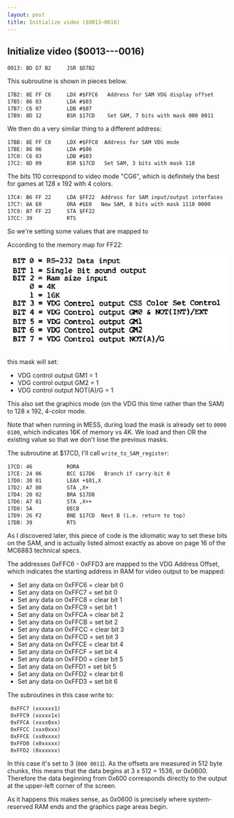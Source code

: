 ```yaml
---
layout: post
title: Initialize video ($0013—0016)
---
```


## Initialize video ($0013---0016)
```
0013: BD D7 B2     JSR $D7B2
```

This subroutine is shown in pieces below.

```
17B2: 8E FF C6     LDX #$FFC6   Address for SAM VDG display offset
17B5: 86 03        LDA #$03     
17B7: C6 07        LDB #$07     
17B9: 8D 12        BSR $17CD    Set SAM, 7 bits with mask 000 0011
```

We then do a very similar thing to a different address:
```
17BB: 8E FF C0     LDX #$FFC0  Address for SAM VDG mode
17BE: 86 06        LDA #$06
17C0: C6 03        LDB #$03
17C2: 8D 09        BSR $17CD   Set SAM, 3 bits with mask 110
```

The bits 110 correspond to video mode "CG6", which is definitely the best for games at 128 x 192 with 4 colors.

```
17C4: B6 FF 22     LDA $FF22  Address for SAM input/output interfaces
17C7: 8A E0        ORA #$E0   New SAM, 8 bits with mask 1110 0000
17C9: B7 FF 22     STA $FF22  
17CC: 39           RTS
```

So we're setting some values that are mapped to 

According to the memory map for FF22:

![Memory map for FF22](images/CoCo_Memory_Map_FF22.png)

this mask will set:

 - VDG control output GM1 = 1
 - VDG control output GM2 = 1
 - VDG control output NOT(A)/G = 1

This also set the graphics mode (on the VDG this time rather than the SAM) to 128 x 192, 4-color mode.

Note that when running in MESS, during load the mask is already set to `0000 0100`, which indicates 16K of memory vs 4K. We load and then OR the existing value so that we don't lose the previous masks.

The subroutine at $17CD, I'll call `write_to_SAM_register`:

```
17CD: 46           RORA        
17CE: 24 06        BCC $17D6   Branch if carry-bit 0
17D0: 30 01        LEAX +$01,X 
17D2: A7 80        STA ,X+     
17D4: 20 02        BRA $17D8
17D6: A7 81        STA ,X++ 
17D8: 5A           DECB
17D9: 26 F2        BNE $17CD  Next B (i.e. return to top)
17DB: 39           RTS
```

As I discovered later, this piece of code is the idiomatic way to set these bits on the SAM, and is actually listed almost exactly as above on page 16 of the MC6883 technical specs.

The addresses 0xFFC6 - 0xFFD3 are mapped to the VDG Address Offset, which indicates the starting address in RAM for video output to be mapped:

 - Set any data on 0xFFC6 = clear bit 0
 - Set any data on 0xFFC7 = set bit 0
 - Set any data on 0xFFC8 = clear bit 1
 - Set any data on 0xFFC9 = set bit 1
 - Set any data on 0xFFCA = clear bit 2
 - Set any data on 0xFFCB = set bit 2
 - Set any data on 0xFFCC = clear bit 3
 - Set any data on 0xFFCD = set bit 3
 - Set any data on 0xFFCE = clear bit 4
 - Set any data on 0xFFCF = set bit 4
 - Set any data on 0xFFD0 = clear bit 5
 - Set any data on 0xFFD1 = set bit 5
 - Set any data on 0xFFD2 = clear bit 6
 - Set any data on 0xFFD3 = set bit 6

The subroutines in this case write to:
```
 0xFFC7 (xxxxxx1)
 0xFFC9 (xxxxx1x)
 0xFFCA (xxxx0xx)
 0xFFCC (xxx0xxx)
 0xFFCE (xx0xxxx)
 0xFFD0 (x0xxxxx)
 0xFFD2 (0xxxxxx)
```

In this case it's set to 3 (`000 0011`). As the offsets are measured in 512 byte chunks,  this means that the data begins at 3 x 512 = 1536, or 0x0600. Therefore the data beginning from 0x600 corresponds directly to the output at the upper-left corner of the screen.

As it happens this makes sense, as 0x0600 is precisely where system-reserved RAM ends and the graphics page areas begin.